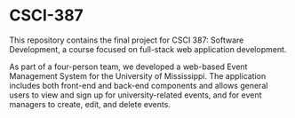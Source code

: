 # CSCI-387
This repository contains the final project for CSCI 387: Software Development, a course focused on full-stack web application development.

As part of a four-person team, we developed a web-based Event Management System for the University of Mississippi. The application includes both front-end and back-end components and allows general users to view and sign up for university-related events, and for event managers to create, edit, and delete events. 

